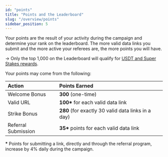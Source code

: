 ```yaml
---
id: "points"
title: "Points and the Leaderboard"
slug: "/overview/points"
sidebar_position: 5
---
```


Your points are the result of your activity during the campaign and determine your rank on the leaderboard. The more valid data links you submit and the more active your referees are, the more points you will have.

→ Only the top 1,000 on the Leaderboard will qualify for [USDT and Super Stakes rewards](/data-for-ai/rules/rewards).

Your points may come from the following:

| **Action**          | **Points Earned** |
| :- | :- |
| Welcome Bonus       | **300** (one-time) |
| Valid URL           | **100\*** for each valid data link |
| Strike Bonus        | **280** (for exactly 30 valid data links in a day) |
| Referral Submission | **35\*** points for each valid data link |

**\*** Points for submitting a link, directly and through the referral program, increase by 4% daily during the campaign.